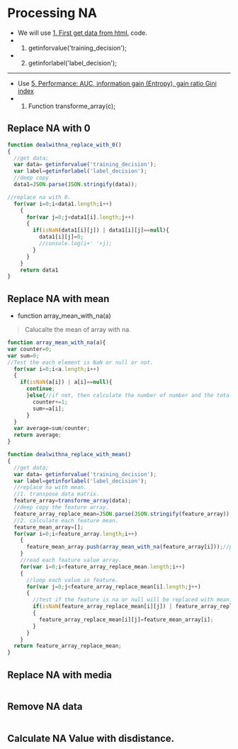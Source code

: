 # Processing NA
* We will use [1. First get data from html.](getdata.md) code.
* 1. getinforvalue('training_decision');
* 2. getinforlabel('label_decision');
-------
* Use  [5. Performance: AUC,  information gain (Entropy), gain ratio Gini index ](entropy_code.md) 
* 1. Function transforme_array(c);


## Replace NA with 0
```js
function dealwithna_replace_with_0()
{
  //get data;
  var data= getinforvalue('training_decision');
  var label=getinforlabel('label_decision');
  //deep copy
  data1=JSON.parse(JSON.stringify(data));

//replace na with 0.
  for(var i=0;i<data1.length;i++)
    {
      for(var j=0;j<data1[i].length;j++)
      {
        if(isNaN(data1[i][j]) | data1[i][j]==null){
          data1[i][j]=0;
          //console.log(i+' '+j);
        }
      }
    }
    return data1
}

```

## Replace NA with mean
* function array_mean_with_na(a)
> Calucalte the mean of array with na.


```js
function array_mean_with_na(a){
var counter=0;
var sum=0;
//Test the each element is NaN or null or not.
  for(var i=0;i<a.length;i++)
  {
    if(isNaN(a[i]) | a[i]==null){
      continue;
      }else{//if not, then calculate the number of number and the total of numbers.
        counter+=1;
        sum+=a[i];
      }
  }
  var average=sum/counter;
  return average;
}
```

```js
function dealwithna_replace_with_mean()
{
  //get data;
  var data= getinforvalue('training_decision');
  var label=getinforlabel('label_decision');
  //replace na with mean.
  //1. transpose data matrix.
  feature_array=transforme_array(data);
  //deep copy the feature array.
  feature_array_replace_mean=JSON.parse(JSON.stringify(feature_array));
  //2. calculate each feature mean.
  feature_mean_array=[];
  for(var i=0;i<feature_array.length;i++)
    {
      feature_mean_array.push(array_mean_with_na(feature_array[i]));//push each feature mean to array.
    }
    //read each feature value array.
    for(var i=0;i<feature_array_replace_mean.length;i++)
    {
      //loop each value in feature.
      for(var j=0;j<feature_array_replace_mean[i].length;j++)
      {
        //test if the feature is na or null will be replaced with mean.
        if(isNaN(feature_array_replace_mean[i][j]) | feature_array_replace_mean[i][j]==null)
        {
          feature_array_replace_mean[i][j]=feature_mean_array[i];
        }
      }
    }
  return feature_array_replace_mean;
}
```

## Replace NA with media
```js

```

## Remove NA data
```js

```

## Calculate NA Value with disdistance.
```js

```




